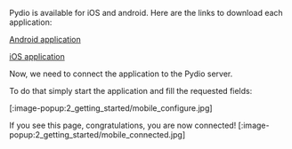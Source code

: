 Pydio is available for iOS and android.
Here are the links to download each application:

[Android application](https://play.google.com/store/apps/details?id=com.pydio.android.pydioPro)

[iOS application](https://itunes.apple.com/fr/app/pydio/id709275884?mt=8)

Now, we need to connect the application to the Pydio server.

To do that simply start the application and fill the requested fields:

[:image-popup:2_getting_started/mobile_configure.jpg]

If you see this page, congratulations, you are now connected!
[:image-popup:2_getting_started/mobile_connected.jpg]
